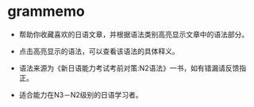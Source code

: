 # grammemo

- 帮助你收藏喜欢的日语文章，并根据语法类别高亮显示文章中的语法部分。

- 点击高亮显示的语法，可以查看该语法的具体释义。

- 语法来源为《新日语能力考试考前对策:N2语法》一书，如有错漏请反馈指正。

- 适合能力在N3－N2级别的日语学习者。